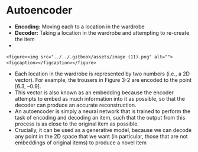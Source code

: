 # Autoencoder

* **Encoding:** Moving each to a location in the wardrobe
* **Decoder:** Taking a location in the wardrobe and attempting to re-create the item
*

    <figure><img src="../../.gitbook/assets/image (11).png" alt=""><figcaption></figcaption></figure>
* Each location in the wardrobe is represented by two numbers (i.e., a 2D vector). For example, the trousers in Figure 3-2 are encoded to the point \[6.3, –0.9].&#x20;
* This vector is also known as an embedding because the encoder attempts to embed as much information into it as possible, so that the decoder can produce an accurate reconstruction.
* An autoencoder is simply a neural network that is trained to perform the task of encoding and decoding an item, such that the output from this process is as close to the original item as possible.&#x20;
* Crucially, it can be used as a generative model, because we can decode any point in the 2D space that we want (in particular, those that are not embeddings of original items) to produce a novel item
